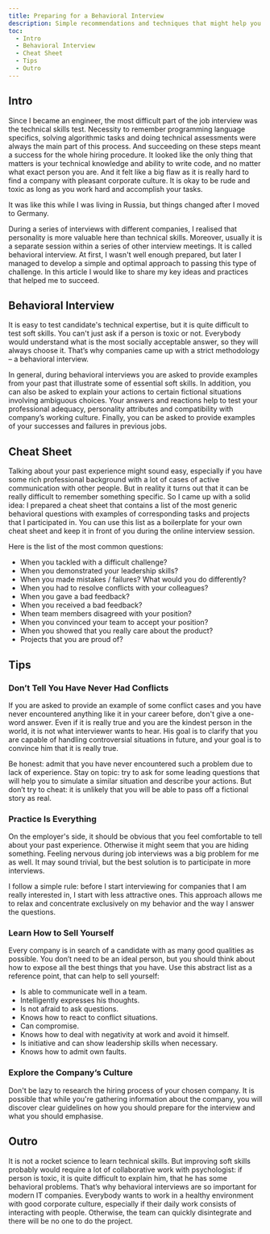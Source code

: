 ```yaml
---
title: Preparing for a Behavioral Interview
description: Simple recommendations and techniques that might help you succeed in job interviews at your dream company.
toc:
  - Intro
  - Behavioral Interview
  - Cheat Sheet
  - Tips
  - Outro
---
```


## Intro

Since I became an engineer, the most difficult part of the job interview was the technical skills test. Necessity to remember programming language specifics, solving algorithmic tasks and doing technical assessments were always the main part of this process. And succeeding on these steps meant a success for the whole hiring procedure. It looked like the only thing that matters is your technical knowledge and ability to write code, and no matter what exact person you are. And it felt like a big flaw as it is really hard to find a company with pleasant corporate culture. It is okay to be rude and toxic as long as you work hard and accomplish your tasks.

It was like this while I was living in Russia, but things changed after I moved to Germany.

During a series of interviews with different companies, I realised that personality is more valuable here than technical skills. Moreover, usually it is a separate session within a series of other interview meetings. It is called behavioral interview. At first, I wasn't well enough prepared, but later I managed to develop a simple and optimal approach to passing this type of challenge. In this article I would like to share my key ideas and practices that helped me to succeed.

## Behavioral Interview

It is easy to test candidate's technical expertise, but it is quite difficult to test soft skills. You can't just ask if a person is toxic or not. Everybody would understand what is the most socially acceptable answer, so they will always choose it. That’s why companies came up with a strict methodology – a behavioral interview.

In general, during behavioral interviews you are asked to provide examples from your past that illustrate some of essential soft skills. In addition, you can also be asked to explain your actions to certain fictional situations involving ambiguous choices. Your answers and reactions help to test your professional adequacy, personality attributes and compatibility with company’s working culture. Finally, you can be asked to provide examples of your successes and failures in previous jobs.

## Cheat Sheet

Talking about your past experience might sound easy, especially if you have some rich professional background with a lot of cases of active communication with other people. But in reality it turns out that it can be really difficult to remember something specific. So I came up with a solid idea: I prepared a cheat sheet that contains a list of the most generic behavioral questions with examples of corresponding tasks and projects that I participated in. You can use this list as a boilerplate for your own cheat sheet and keep it in front of you during the online interview session.

Here is the list of the most common questions:

- When you tackled with a difficult challenge?
- When you demonstrated your leadership skills?
- When you made mistakes / failures? What would you do differently?
- When you had to resolve conflicts with your colleagues?
- When you gave a bad feedback?
- When you received a bad feedback?
- When team members disagreed with your position?
- When you convinced your team to accept your position?
- When you showed that you really care about the product?
- Projects that you are proud of?

## Tips

### Don’t Tell You Have Never Had Conflicts

If you are asked to provide an example of some conflict cases and you have never encountered anything like it in your career before, don't give a one-word answer. Even if it is really true and you are the kindest person in the world, it is not what interviewer wants to hear. His goal is to clarify that you are capable of handling controversial situations in future, and your goal is to convince him that it is really true.

Be honest: admit that you have never encountered such a problem due to lack of experience. Stay on topic: try to ask for some leading questions that will help you to simulate a similar situation and describe your actions. But don’t try to cheat: it is unlikely that you will be able to pass off a fictional story as real.

### Practice Is Everything

On the employer's side, it should be obvious that you feel comfortable to tell about your past experience. Otherwise it might seem that you are hiding something. Feeling nervous during job interviews was a big problem for me as well. It may sound trivial, but the best solution is to participate in more interviews.

I follow a simple rule: before I start interviewing for companies that I am really interested in, I start with less attractive ones. This approach allows me to relax and concentrate exclusively on my behavior and the way I answer the questions.

### Learn How to Sell Yourself

Every company is in search of a candidate with as many good qualities as possible. You don’t need to be an ideal person, but you should think about how to expose all the best things that you have. Use this abstract list as a reference point, that can help to sell yourself:

- Is able to communicate well in a team.
- Intelligently expresses his thoughts.
- Is not afraid to ask questions.
- Knows how to react to conflict situations.
- Can compromise.
- Knows how to deal with negativity at work and avoid it himself.
- Is initiative and can show leadership skills when necessary.
- Knows how to admit own faults.

### Explore the Company’s Culture

Don't be lazy to research the hiring process of your chosen company. It is possible that while you're gathering information about the company, you will discover clear guidelines on how you should prepare for the interview and what you should emphasise.

## Outro

It is not a rocket science to learn technical skills. But improving soft skills probably would require a lot of collaborative work with psychologist: if person is toxic, it is quite difficult to explain him, that he has some behavioral problems. That’s why behavioral interviews are so important for modern IT companies. Everybody wants to work in a healthy environment with good corporate culture, especially if their daily work consists of interacting with people. Otherwise, the team can quickly disintegrate and there will be no one to do the project.